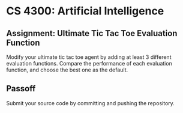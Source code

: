 CS 4300: Artificial Intelligence
===============================================

Assignment: Ultimate Tic Tac Toe Evaluation Function
----------------------------------------------------

Modify your ultimate tic tac toe agent by adding at least 3 different evaluation
functions.  Compare the performance of each evaluation function, and choose the 
best one as the default.

Passoff
-------

Submit your source code by committing and pushing the repository.
